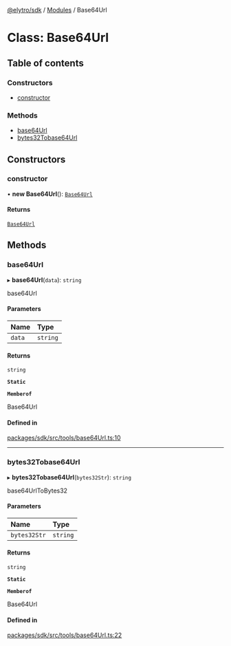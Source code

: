 [@elytro/sdk](../README.md) / [Modules](../modules.md) / Base64Url

# Class: Base64Url

## Table of contents

### Constructors

- [constructor](Base64Url.md#constructor)

### Methods

- [base64Url](Base64Url.md#base64url)
- [bytes32Tobase64Url](Base64Url.md#bytes32tobase64url)

## Constructors

### constructor

• **new Base64Url**(): [`Base64Url`](Base64Url.md)

#### Returns

[`Base64Url`](Base64Url.md)

## Methods

### base64Url

▸ **base64Url**(`data`): `string`

base64Url

#### Parameters

| Name | Type |
| :------ | :------ |
| `data` | `string` |

#### Returns

`string`

**`Static`**

**`Memberof`**

Base64Url

#### Defined in

[packages/sdk/src/tools/base64Url.ts:10](https://github.com/SoulWallet/elytro-wallet-lib/blob/179e9ead428fdbe246d2e7c57356d8786d712066/packages/sdk/src/tools/base64Url.ts#L10)

___

### bytes32Tobase64Url

▸ **bytes32Tobase64Url**(`bytes32Str`): `string`

base64UrlToBytes32

#### Parameters

| Name | Type |
| :------ | :------ |
| `bytes32Str` | `string` |

#### Returns

`string`

**`Static`**

**`Memberof`**

Base64Url

#### Defined in

[packages/sdk/src/tools/base64Url.ts:22](https://github.com/SoulWallet/elytro-wallet-lib/blob/179e9ead428fdbe246d2e7c57356d8786d712066/packages/sdk/src/tools/base64Url.ts#L22)
